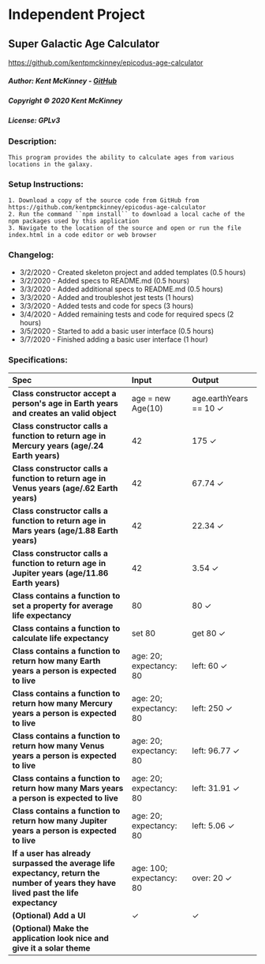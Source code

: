 # Independent Project
## Super Galactic Age Calculator
https://github.com/kentpmckinney/epicodus-age-calculator

##### Author: Kent McKinney - [GitHub](https://github.com/kentpmckinney)
##### Copyright &copy; 2020 Kent McKinney
##### License: GPLv3
### Description:

``This program provides the ability to calculate ages from various locations in the galaxy.``

### Setup Instructions:
    1. Download a copy of the source code from GitHub from https://github.com/kentpmckinney/epicodus-age-calculator
    2. Run the command ``npm install`` to download a local cache of the npm packages used by this application
    3. Navigate to the location of the source and open or run the file index.html in a code editor or web browser

### Changelog:
* 3/2/2020 - Created skeleton project and added templates (0.5 hours)
* 3/2/2020 - Added specs to README.md (0.5 hours)
* 3/3/2020 - Added additional specs to README.md (0.5 hours)
* 3/3/2020 - Added and troubleshot jest tests (1 hours)
* 3/3/2020 - Added tests and code for specs (3 hours)
* 3/4/2020 - Added remaining tests and code for required specs (2 hours)
* 3/5/2020 - Started to add a basic user interface (0.5 hours)
* 3/7/2020 - Finished adding a basic user interface (1 hour)

### Specifications:

| Spec | Input | Output |
| :------------- | :------------- | :------------- |
| **Class constructor accept a person's age in Earth years and creates an valid object** | age = new Age(10) | age.earthYears == 10 ✓ |
| **Class constructor calls a function to return age in Mercury years (age/.24 Earth years)** | 42 | 175 ✓ |
| **Class constructor calls a function to return age in Venus years (age/.62 Earth years)** | 42 | 67.74 ✓ |
| **Class constructor calls a function to return age in Mars years (age/1.88 Earth years)** | 42 | 22.34 ✓ |
| **Class constructor calls a function to return age in Jupiter years (age/11.86 Earth years)** | 42 | 3.54 ✓ |
| **Class contains a function to set a property for average life expectancy** | 80 | 80 ✓ |
| **Class contains a function to calculate life expectancy** | set 80 | get 80 ✓ |
| **Class contains a function to return how many Earth years a person is expected to live** | age: 20; expectancy: 80 | left: 60 ✓ |
| **Class contains a function to return how many Mercury years a person is expected to live** | age: 20; expectancy: 80 | left: 250 ✓ |
| **Class contains a function to return how many Venus years a person is expected to live** | age: 20; expectancy: 80 | left: 96.77 ✓ |
| **Class contains a function to return how many Mars years a person is expected to live** | age: 20; expectancy: 80 | left: 31.91 ✓ |
| **Class contains a function to return how many Jupiter years a person is expected to live** | age: 20; expectancy: 80 | left: 5.06 ✓ |
| **If a user has already surpassed the average life expectancy, return the number of years they have lived past the life expectancy** | age: 100; expectancy: 80 | over: 20 ✓ |
| **(Optional) Add a UI** | ✓ | ✓ |
| **(Optional) Make the application look nice and give it a solar theme** |  |  |